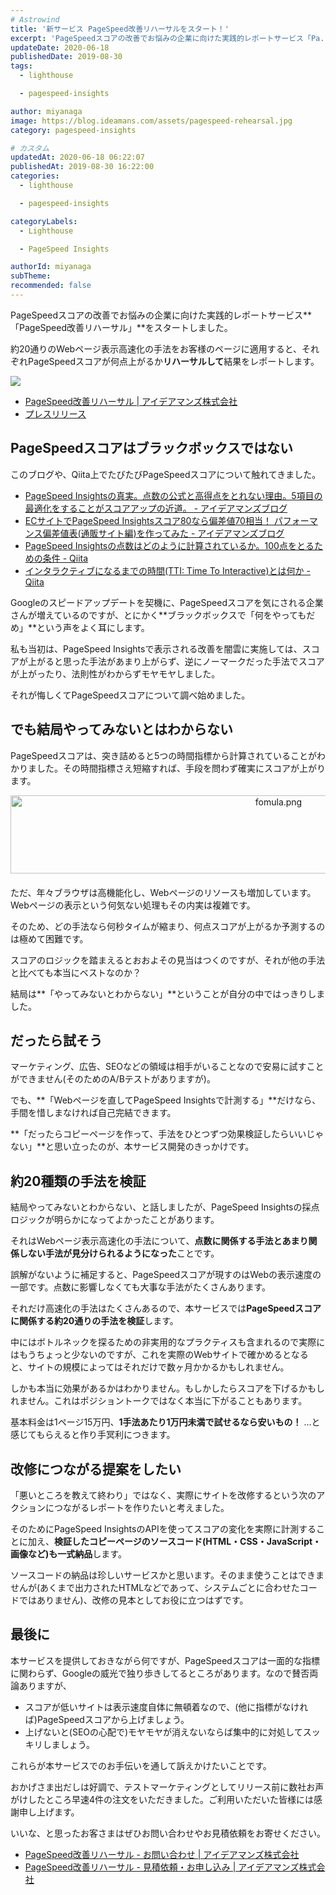 ```yaml
---
# Astrowind
title: '新サービス PageSpeed改善リハーサルをスタート！'
excerpt: 'PageSpeedスコアの改善でお悩みの企業に向けた実践的レポートサービス「Pa...'
updateDate: 2020-06-18
publishedDate: 2019-08-30
tags: 
  - lighthouse

  - pagespeed-insights

author: miyanaga
image: https://blog.ideamans.com/assets/pagespeed-rehearsal.jpg
category: pagespeed-insights

# カスタム
updatedAt: 2020-06-18 06:22:07
publishedAt: 2019-08-30 16:22:00
categories: 
  - lighthouse

  - pagespeed-insights

categoryLabels: 
  - Lighthouse

  - PageSpeed Insights

authorId: miyanaga
subTheme: 
recommended: false
---
```


PageSpeedスコアの改善でお悩みの企業に向けた実践的レポートサービス**「PageSpeed改善リハーサル」**をスタートしました。

約20通りのWebページ表示高速化の手法をお客様のページに適用すると、それぞれPageSpeedスコアが何点上がるか**リハーサルして**結果をレポートします。

<img src="https://www.ideamans.com/services/pagespeed/images/reports/thumbnail/index.png">

* [PageSpeed改善リハーサル \| アイデアマンズ株式会社](https://www.ideamans.com/services/pagespeed/)
* [プレスリリース](https://www.ideamans.com/release/20190821/)

## PageSpeedスコアはブラックボックスではない

このブログや、Qiita上でたびたびPageSpeedスコアについて触れてきました。

* [PageSpeed Insightsの真実。点数の公式と高得点をとれない理由。5項目の最適化をすることがスコアアップの近道。 \- アイデアマンズブログ](https://blog.ideamans.com/2019/04/inside-pagespeed-insights.html)
* [ECサイトでPageSpeed Insightsスコア80なら偏差値70相当！ パフォーマンス偏差値表\(通販サイト編\)を作ってみた \- アイデアマンズブログ](https://blog.ideamans.com/2019/04/ec-pagespeed-insights-deviations.html)
* [PageSpeed Insightsの点数はどのように計算されているか。100点をとるための条件 \- Qiita](https://qiita.com/miyanaga/items/d38124cdd64a1999fed9)
* [インタラクティブになるまでの時間\(TTI: Time To Interactive\)とは何か \- Qiita](https://qiita.com/miyanaga/items/49aee938d1cbb1e42fd7)

Googleのスピードアップデートを契機に、PageSpeedスコアを気にされる企業さんが増えているのですが、とにかく**ブラックボックスで「何をやってもだめ」**という声をよく耳にします。

私も当初は、PageSpeed Insightsで表示される改善を闇雲に実施しては、スコアが上がると思った手法があまり上がらず、逆にノーマークだった手法でスコアが上がったり、法則性がわからずモヤモヤしました。

それが悔しくてPageSpeedスコアについて調べ始めました。



## でも結局やってみないとはわからない

PageSpeedスコアは、突き詰めると5つの時間指標から計算されていることがわかりました。その時間指標さえ短縮すれば、手段を問わず確実にスコアが上がります。

<img alt="fomula.png" src="https://blog.ideamans.com/assets/fomula.png" width="842" height="125" class="mt-image-center" style="text-align: center; display: block; margin: 0 auto 20px;" />

ただ、年々ブラウザは高機能化し、Webページのリソースも増加しています。Webページの表示という何気ない処理もその内実は複雑です。

そのため、どの手法なら何秒タイムが縮まり、何点スコアが上がるか予測するのは極めて困難です。

スコアのロジックを踏まえるとおおよその見当はつくのですが、それが他の手法と比べても本当にベストなのか？

結局は**「やってみないとわからない」**ということが自分の中ではっきりしました。

## だったら試そう

マーケティング、広告、SEOなどの領域は相手がいることなので安易に試すことができません(そのためのA/Bテストがありますが)。

でも、**「Webページを直してPageSpeed Insightsで計測する」**だけなら、手間を惜しまなければ自己完結できます。

**「だったらコピーページを作って、手法をひとつずつ効果検証したらいいじゃない」**と思い立ったのが、本サービス開発のきっかけです。

## 約20種類の手法を検証

結局やってみないとわからない、と話しましたが、PageSpeed Insightsの採点ロジックが明らかになってよかったことがあります。

それはWebページ表示高速化の手法について、**点数に関係する手法とあまり関係しない手法が見分けられるようになった**ことです。

誤解がないように補足すると、PageSpeedスコアが現すのはWebの表示速度の一部です。点数に影響しなくても大事な手法がたくさんあります。

それだけ高速化の手法はたくさんあるので、本サービスでは**PageSpeedスコアに関係する約20通りの手法を検証**します。

中にはボトルネックを探るための非実用的なプラクティスも含まれるので実際にはもうちょっと少ないのですが、これを実際のWebサイトで確かめるとなると、サイトの規模によってはそれだけで数ヶ月かかるかもしれません。

しかも本当に効果があるかはわかりません。もしかしたらスコアを下げるかもしれません。これはポジショントークではなく本当に下がることもあります。

基本料金は1ページ15万円、**1手法あたり1万円未満で試せるなら安いもの！** ...と感じてもらえると作り手冥利につきます。

## 改修につながる提案をしたい

「悪いところを教えて終わり」ではなく、実際にサイトを改修するという次のアクションにつながるレポートを作りたいと考えました。

そのためにPageSpeed InsightsのAPIを使ってスコアの変化を実際に計測することに加え、**検証したコピーページのソースコード(HTML・CSS・JavaScript・画像など)も一式納品**します。

ソースコードの納品は珍しいサービスかと思います。そのまま使うことはできませんが(あくまで出力されたHTMLなどであって、システムごとに合わせたコードではありません)、改修の見本としてお役に立つはずです。

## 最後に

本サービスを提供しておきながら何ですが、PageSpeedスコアは一面的な指標に関わらず、Googleの威光で独り歩きしてるところがあります。なので賛否両論ありますが、

* スコアが低いサイトは表示速度自体に無頓着なので、(他に指標がなければ)PageSpeedスコアから上げましょう。
* 上げないと(SEOの心配で)モヤモヤが消えないならば集中的に対処してスッキリしましょう。

これらが本サービスでのお手伝いを通して訴えかけたいことです。

おかげさま出だしは好調で、テストマーケティングとしてリリース前に数社お声がけしたところ早速4件の注文をいただきました。ご利用いただいた皆様には感謝申し上げます。

いいな、と思ったお客さまはぜひお問い合わせやお見積依頼をお寄せください。

* [PageSpeed改善リハーサル \- お問い合わせ \| アイデアマンズ株式会社](https://www.ideamans.com/services/pagespeed/inquiry/)
* [PageSpeed改善リハーサル \- 見積依頼・お申し込み \| アイデアマンズ株式会社](https://www.ideamans.com/services/pagespeed/estimation/)